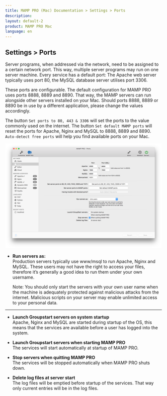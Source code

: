 ```yaml
---
title: MAMP PRO (Mac) Documentation > Settings > Ports
description: 
layout: default-2
product: MAMP PRO Mac
language: en
---
```


## Settings > Ports

Server programs, when addressed via the network, need to be assigned to a certain network port. This way, multiple server programs may run on one server machine. Every service has a default port: The Apache web server typically uses port 80, the MySQL database server utilises port 3306.

These ports are configurable. The default configuration for MAMP PRO uses ports 8888, 8889 and 8890. That way, the MAMP servers can run alongside other servers installed on your Mac. Should ports 8888, 8889 or 8890 be in use by a different application, please change the values accordingly.

The button `Set ports to 80, 443 & 3306` will set the ports to the value commonly used on the internet. The button `Set default MAMP ports` will reset the ports for Apache, Nginx and MySQL to 8888, 8889 and 8890. `Auto-detect free ports` will help you find available ports on your Mac. 

![MAMP](/en/MAMP-PRO-Mac/Settings/Ports/Ports.png)


*  **Run servers as:**  
   Production servers typically use www/msql to run Apache, Nginx and MySQL. These users may not have the right to access your files, therefore it’s generally a good idea to run them under your own username.  
   
   <div class="alert" role="alert">
   Note: You should only start the servers with your own user name when the machine is adequately protected against
   malicious attacks from the internet. Malicious scripts on your server may enable unlimited access to your personal data.
   </div>
   
---

*  **Launch Groupstart servers on system startup**  
   Apache, Nginx and MySQL are started during startup of the OS, this means that the services are available before a user
   has logged into the system.

*  **Launch Groupstart servers when starting MAMP PRO**  
   The services will start automatically at startup of MAMP PRO.

*  **Stop servers when quitting MAMP PRO**  
   The services will be stopped automatically when MAMP PRO shuts down.

*  **Delete log files at server start**  
   The log files will be emptied before startup of the services. That way only current entries will be in the log files.

